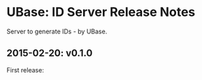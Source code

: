 UBase: ID Server Release Notes
==============================

Server to generate IDs - by UBase.

2015-02-20: v0.1.0
------------------

First release:

